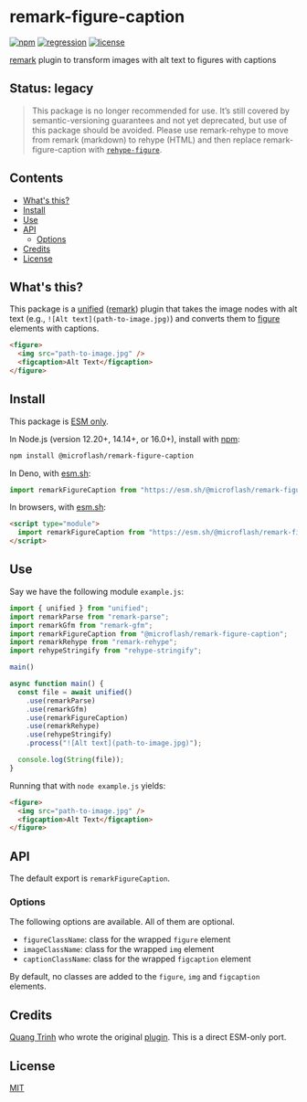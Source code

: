 # remark-figure-caption

[![npm](https://img.shields.io/npm/v/@microflash/remark-figure-caption)](https://www.npmjs.com/package/@microflash/remark-figure-caption)
[![regression](https://github.com/Microflash/remark-figure-caption/actions/workflows/regression.yml/badge.svg)](https://github.com/Microflash/remark-figure-caption/actions/workflows/regression.yml)
[![license](https://img.shields.io/npm/l/@microflash/remark-figure-caption)](./LICENSE.md)

[remark](https://github.com/remarkjs/remark) plugin to transform images with alt text to figures with captions

## Status: legacy

> This package is no longer recommended for use. It’s still covered by semantic-versioning guarantees and not yet deprecated, but use of this package should be avoided. Please use remark-rehype to move from remark (markdown) to rehype (HTML) and then replace remark-figure-caption with [`rehype-figure`](https://github.com/Microflash/rehype-figure).

## Contents

- [What's this?](#whats-this)
- [Install](#install)
- [Use](#use)
- [API](#api)
	- [Options](#options)
- [Credits](#credits)
- [License](#license)

## What's this?

This package is a [unified](https://github.com/unifiedjs/unified) ([remark](https://github.com/remarkjs/remark)) plugin that takes the image nodes with alt text (e.g., `![Alt text](path-to-image.jpg)`) and converts them to [figure](https://developer.mozilla.org/en-US/docs/Web/HTML/Element/figure) elements with captions.

```html
<figure>
  <img src="path-to-image.jpg" />
  <figcaption>Alt Text</figcaption>
</figure>
```

## Install

This package is [ESM only](https://gist.github.com/sindresorhus/a39789f98801d908bbc7ff3ecc99d99c).

In Node.js (version 12.20+, 14.14+, or 16.0+), install with [npm](https://docs.npmjs.com/cli/install):

```sh
npm install @microflash/remark-figure-caption
```

In Deno, with [esm.sh](https://esm.sh/):

```js
import remarkFigureCaption from "https://esm.sh/@microflash/remark-figure-caption";
```

In browsers, with [esm.sh](https://esm.sh/):

```html
<script type="module">
  import remarkFigureCaption from "https://esm.sh/@microflash/remark-figure-caption?bundle";
</script>
```

## Use

Say we have the following module `example.js`:

```js
import { unified } from "unified";
import remarkParse from "remark-parse";
import remarkGfm from "remark-gfm";
import remarkFigureCaption from "@microflash/remark-figure-caption";
import remarkRehype from "remark-rehype";
import rehypeStringify from "rehype-stringify";

main()

async function main() {
  const file = await unified()
    .use(remarkParse)
    .use(remarkGfm)
    .use(remarkFigureCaption)
    .use(remarkRehype)
    .use(rehypeStringify)
    .process("![Alt text](path-to-image.jpg)");

  console.log(String(file));
}
```

Running that with `node example.js` yields:

```html
<figure>
  <img src="path-to-image.jpg" />
  <figcaption>Alt Text</figcaption>
</figure>
```

## API

The default export is `remarkFigureCaption`.

### Options

The following options are available. All of them are optional.

- `figureClassName`: class for the wrapped `figure` element
- `imageClassName`: class for the wrapped `img` element
- `captionClassName`: class for the wrapped `figcaption` element

By default, no classes are added to the `figure`, `img` and `figcaption` elements.

## Credits

[Quang Trinh](https://github.com/tkhquang) who wrote the original [plugin](https://github.com/tkhquang/gridsome-remark-figure-caption). This is a direct ESM-only port.

## License

[MIT](./LICENSE.md)
